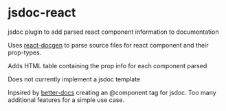 # jsdoc-react
jsdoc plugin to add parsed react component information to documentation

Uses [react-docgen](https://github.com/reactjs/react-docgen/tree/main) to parse source files for react component and their prop-types.

Adds HTML table containing the prop info for each component parsed

Does not currently implement a jsdoc template

Inpsired by [better-docs](https://github.com/SoftwareBrothers/better-docs) creating an @component tag for jsdoc. Too many additional features for a simple use case.
